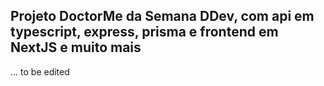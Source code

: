 ## Projeto DoctorMe da Semana DDev, com api em typescript, express, prisma e frontend em NextJS e muito mais

... to be edited
